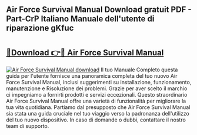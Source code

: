 ## Air Force Survival Manual Download gratuit PDF - Part-CrP Italiano Manuale dell'utente di riparazione gKfuc

# <h2><a href="http://dfbtnfn.blite.top/?on=Air+Force+Survival+Manual">🔗Download 👉🔴 Air Force Survival Manual</a></h2>

[![Air Force Survival Manual download](https://i.imgur.com/lujVjoI.png)](http://dfbtnfn.blite.top/?on=Air+Force+Survival+Manual)
Il tuo Manuale Completo questa guida per l'utente fornisce una panoramica completa del tuo nuovo Air Force Survival Manual, inclusi suggerimenti su installazione, funzionamento, manutenzione e Risoluzione dei problemi. Grazie per aver scelto il marchio ci impegniamo a fornirti prodotti e servizi eccezionali. Questo straordinario Air Force Survival Manual offre una varietà di funzionalità per migliorare la tua vita quotidiana. Partiamo dal presupposto che Air Force Survival Manual sia stata una guida cruciale nel tuo viaggio verso la padronanza dell'utilizzo del tuo nuovo dispositivo. In caso di domande o dubbi, contattare il nostro team di supporto.
